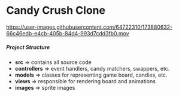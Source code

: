 # Candy Crush Clone


https://user-images.githubusercontent.com/64722310/173880632-66c46edb-e4cb-405b-84d4-993d7cdd3fb0.mov


##### Project Structure

- **src** => contains all source code
 - **controllers** => event handlers, candy matchers, swappers, etc.
 - **models** => classes for representing game board, candies, etc.
 - **views** => responsible for rendering board and animations
 - **images** => sprite images


